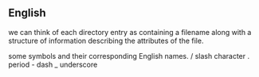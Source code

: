 ## English

we can think of each directory entry as containing a filename along with a structure of information describing the attributes of the file.


some symbols and their corresponding English names.
      / slash character
      . period
      - dash
      _ underscore
